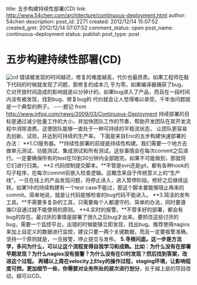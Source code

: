 title: 五步构建持续性部署(CD)
link: http://www.54chen.com/architecture/continuous-deployment.html
author: 54chen
description: 
post_id: 2271
created: 2012/12/14 15:07:52
created_gmt: 2012/12/14 07:07:52
comment_status: open
post_name: continuous-deployment
status: publish
post_type: post

# 五步构建持续性部署(CD)

![cd](http://atlassian.wpengine.netdna-cdn.com/developer/assets_c/2011/02/ContinuousDeployment-thumb-400x277-6250.png) 错误被发现的时间越迟，修复的难度越高，代价也最昂贵。如果工程师在敲下代码的时候就发现了问题，那修复的成本几 乎为零。如果编译器捕获了bug，它对开放时间造成的影响就是以分钟计的。如果bug进入了产品，而且在一段时间内没有被发现，找到bug、修复bug的 代价就会让人觉得难以承受。千年虫问题就是一个典型的例子。 \----题记 from http://www.infoq.com/news/2009/03/Continuous-Deployment 持续部署的目标是通过减少批量工作的大小，并加快团队工作的节奏，帮助开发团队在其开发流程中消除浪费。这使团队能够一直处于一种可持续的平稳流状态， 让团队更容易去创新、试验，并达到可持续的生产率。 下面是来自Eric的五步构建快速部署的办法： **1.CI服务器。**持续性部署的前提是持续性构建。我们需要一个地方去做单元测试、功能测试、集成测试和所有测试。这些事情会在每次commit之后进行。一定要确保所有的test在10到30分钟内全部跑完。如果不可能做到，那就将它们进行归类。 **2.代码控制提交脚本。**不管是svn还是git，都有各种hook的勾子程序，在每次commit前嵌入检查逻辑。这概念来自于传统意义上的“生产线”，一旦在线上的产品发现问题，将停止进入，进入暂停阶段。修好之后继续运转。如果1中的持续构建有一个test case不能过，那这个脚本要能够阻止再来的commit。简单地说，就是让代码能够检查的bug代码不能进入。 **3.简洁的发布工具。**不需要多复杂的工具，只需要每个人都遵守的、简单的办法，同时要遵循CI没通过就不能使用的原则。 **4.实时的报警。**不管多好的部署，都会有bug的存在。最讨厌的事情是部署了很久之后bug才出来。要抓住这些讨厌的bug，需要一个监控平台，出错的时候能够立即发现，找出bug。推荐使用nagios来加上自定义的数据进行监控，建议只要一两个关键数据，而且一定要报警准确。坚持一个原则就是，一旦报警，停止提交与发布。 **5.寻根问底。**这一步是方法学，多问为什么，可以让这个流程变得自我学习和成熟。比如：为什么没有在部署早期发现？为什么nagios没有报警？为什么没有在CI时发现？然后找到答案，改进这个过程。 再辅以上周在velocity上Etsy的操作过程，**staging环境**，让影响程度可控。更加细节一些，你需要对业务所处的**层次进行划分**，处于越上层的项目改动，越可以CD。